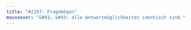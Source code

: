 ```yaml
---
title: "#2107: Fragebögen"
mouseover: "&#91; &#93; alle Antwortmöglichkeiten identisch sind."
---
```

